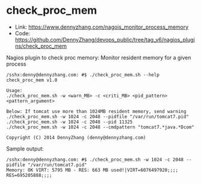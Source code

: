 check_proc_mem
==============

- Link: https://www.dennyzhang.com/nagois_monitor_process_memory
- Code: https://github.com/DennyZhang/devops_public/tree/tag_v6/nagios_plugins/check_proc_mem

Nagios plugin to check proc memory: Monitor resident memory for a given process

```
/sshx:denny@dennyzhang.com: #$ ./check_proc_mem.sh --help
check_proc_mem v1.0

Usage:
./check_proc_mem.sh -w <warn_MB> -c <criti_MB> <pid_pattern> <pattern_argument>

Below: If tomcat use more than 1024MB resident memory, send warning
./check_proc_mem.sh -w 1024 -c 2048 --pidfile "/var/run/tomcat7.pid"
./check_proc_mem.sh -w 1024 -c 2048 --pid 11325
./check_proc_mem.sh -w 1024 -c 2048 --cmdpattern "tomcat7.*java.*Dcom"

Copyright (C) 2014 DennyZhang (denny@dennyzhang.com)
```

Sample output:
```
/sshx:denny@dennyzhang.com: #$ ./check_proc_mem.sh -w 1024 -c 2048 --pidfile "/var/run/tomcat7.pid"
Memory: OK VIRT: 5795 MB - RES: 663 MB used!|VIRT=6076497920;;;; RES=695205888;;;;
```
